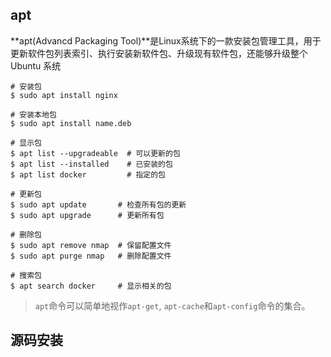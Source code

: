 ## apt

**apt(Advancd Packaging Tool)**是Linux系统下的一款安装包管理工具，用于更新软件包列表索引、执行安装新软件包、升级现有软件包，还能够升级整个 Ubuntu 系统

```shell
# 安装包
$ sudo apt install nginx

# 安装本地包
$ sudo apt install name.deb

# 显示包
$ apt list --upgradeable  # 可以更新的包
$ apt list --installed    # 已安装的包
$ apt list docker         # 指定的包

# 更新包
$ sudo apt update       # 检查所有包的更新
$ sudo apt upgrade      # 更新所有包

# 删除包
$ sudo apt remove nmap  # 保留配置文件
$ sudo apt purge nmap   # 删除配置文件

# 搜索包
$ apt search docker     # 显示相关的包

```

> `apt`命令可以简单地视作`apt-get`, `apt-cache`和`apt-config`命令的集合。



## 源码安装



